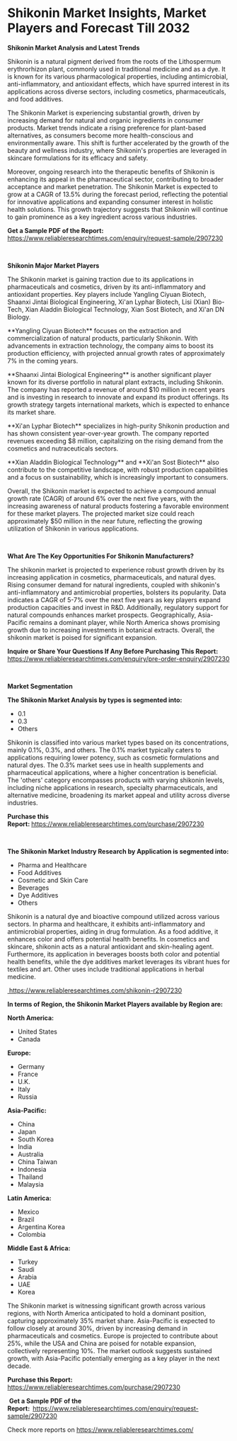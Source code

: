 <p><h1>Shikonin Market Insights, Market Players and Forecast Till 2032</h1></p><p><strong>Shikonin Market Analysis and Latest Trends</strong></p>
<p><p>Shikonin is a natural pigment derived from the roots of the Lithospermum erythrorhizon plant, commonly used in traditional medicine and as a dye. It is known for its various pharmacological properties, including antimicrobial, anti-inflammatory, and antioxidant effects, which have spurred interest in its applications across diverse sectors, including cosmetics, pharmaceuticals, and food additives.</p><p>The Shikonin Market is experiencing substantial growth, driven by increasing demand for natural and organic ingredients in consumer products. Market trends indicate a rising preference for plant-based alternatives, as consumers become more health-conscious and environmentally aware. This shift is further accelerated by the growth of the beauty and wellness industry, where Shikonin's properties are leveraged in skincare formulations for its efficacy and safety.</p><p>Moreover, ongoing research into the therapeutic benefits of Shikonin is enhancing its appeal in the pharmaceutical sector, contributing to broader acceptance and market penetration. The Shikonin Market is expected to grow at a CAGR of 13.5% during the forecast period, reflecting the potential for innovative applications and expanding consumer interest in holistic health solutions. This growth trajectory suggests that Shikonin will continue to gain prominence as a key ingredient across various industries.</p></p>
<p><strong>Get a Sample PDF of the Report:&nbsp;</strong> <a href="https://www.reliableresearchtimes.com/enquiry/request-sample/2907230?utm_campaign=2464&utm_medium=2&utm_source=Github&utm_content=ia&utm_term=12032025&utm_id=shikonin">https://www.reliableresearchtimes.com/enquiry/request-sample/2907230</a></p>
<p>&nbsp;</p>
<p><strong>Shikonin Major Market Players</strong></p>
<p><p>The Shikonin market is gaining traction due to its applications in pharmaceuticals and cosmetics, driven by its anti-inflammatory and antioxidant properties. Key players include Yangling Ciyuan Biotech, Shaanxi Jintai Biological Engineering, Xi'an Lyphar Biotech, Lisi (Xian) Bio-Tech, Xian Aladdin Biological Technology, Xian Sost Biotech, and Xi'an DN Biology.</p><p>**Yangling Ciyuan Biotech** focuses on the extraction and commercialization of natural products, particularly Shikonin. With advancements in extraction technology, the company aims to boost its production efficiency, with projected annual growth rates of approximately 7% in the coming years.</p><p>**Shaanxi Jintai Biological Engineering** is another significant player known for its diverse portfolio in natural plant extracts, including Shikonin. The company has reported a revenue of around $10 million in recent years and is investing in research to innovate and expand its product offerings. Its growth strategy targets international markets, which is expected to enhance its market share.</p><p>**Xi'an Lyphar Biotech** specializes in high-purity Shikonin production and has shown consistent year-over-year growth. The company reported revenues exceeding $8 million, capitalizing on the rising demand from the cosmetics and nutraceuticals sectors.</p><p>**Xian Aladdin Biological Technology** and **Xi'an Sost Biotech** also contribute to the competitive landscape, with robust production capabilities and a focus on sustainability, which is increasingly important to consumers.</p><p>Overall, the Shikonin market is expected to achieve a compound annual growth rate (CAGR) of around 6% over the next five years, with the increasing awareness of natural products fostering a favorable environment for these market players. The projected market size could reach approximately $50 million in the near future, reflecting the growing utilization of Shikonin in various applications.</p></p>
<p>&nbsp;</p>
<p><strong>What Are The Key Opportunities For Shikonin Manufacturers?</strong></p>
<p><p>The shikonin market is projected to experience robust growth driven by its increasing application in cosmetics, pharmaceuticals, and natural dyes. Rising consumer demand for natural ingredients, coupled with shikonin's anti-inflammatory and antimicrobial properties, bolsters its popularity. Data indicates a CAGR of 5-7% over the next five years as key players expand production capacities and invest in R&D. Additionally, regulatory support for natural compounds enhances market prospects. Geographically, Asia-Pacific remains a dominant player, while North America shows promising growth due to increasing investments in botanical extracts. Overall, the shikonin market is poised for significant expansion.</p></p>
<p><strong>Inquire or Share Your Questions If Any Before Purchasing This Report:</strong> <a href="https://www.reliableresearchtimes.com/enquiry/pre-order-enquiry/2907230?utm_campaign=2464&utm_medium=2&utm_source=Github&utm_content=ia&utm_term=12032025&utm_id=shikonin">https://www.reliableresearchtimes.com/enquiry/pre-order-enquiry/2907230</a></p>
<p>&nbsp;</p>
<p><strong>Market Segmentation</strong></p>
<p><strong>The Shikonin Market Analysis by types is segmented into:</strong></p>
<p><ul><li>0.1</li><li>0.3</li><li>Others</li></ul></p>
<p><p>Shikonin is classified into various market types based on its concentrations, mainly 0.1%, 0.3%, and others. The 0.1% market typically caters to applications requiring lower potency, such as cosmetic formulations and natural dyes. The 0.3% market sees use in health supplements and pharmaceutical applications, where a higher concentration is beneficial. The 'others' category encompasses products with varying shikonin levels, including niche applications in research, specialty pharmaceuticals, and alternative medicine, broadening its market appeal and utility across diverse industries.</p></p>
<p><strong>Purchase this Report:&nbsp;</strong><a href="https://www.reliableresearchtimes.com/purchase/2907230?utm_campaign=2464&utm_medium=2&utm_source=Github&utm_content=ia&utm_term=12032025&utm_id=shikonin">https://www.reliableresearchtimes.com/purchase/2907230</a></p>
<p>&nbsp;</p>
<p><strong>The Shikonin Market Industry Research by Application is segmented into:</strong></p>
<p><ul><li>Pharma and Healthcare</li><li>Food Additives</li><li>Cosmetic and Skin Care</li><li>Beverages</li><li>Dye Additives</li><li>Others</li></ul></p>
<p><p>Shikonin is a natural dye and bioactive compound utilized across various sectors. In pharma and healthcare, it exhibits anti-inflammatory and antimicrobial properties, aiding in drug formulation. As a food additive, it enhances color and offers potential health benefits. In cosmetics and skincare, shikonin acts as a natural antioxidant and skin-healing agent. Furthermore, its application in beverages boosts both color and potential health benefits, while the dye additives market leverages its vibrant hues for textiles and art. Other uses include traditional applications in herbal medicine.</p></p>
<p><a href="https://www.reliableresearchtimes.com/shikonin-r2907230?utm_campaign=2464&utm_medium=2&utm_source=Github&utm_content=ia&utm_term=12032025&utm_id=shikonin">&nbsp;https://www.reliableresearchtimes.com/shikonin-r2907230</a></p>
<p><strong>In terms of Region, the Shikonin Market Players available by Region are:</strong></p>
<p>
    <p> <strong> North America: </strong>
        <ul>
            <li>United States</li>
            <li>Canada</li>
        </ul>
        </p> 
    <p> <strong> Europe: </strong>
        <ul>
            <li>Germany</li>
            <li>France</li>
            <li>U.K.</li>
            <li>Italy</li>
            <li>Russia</li>
        </ul>
        </p> 
    <p> <strong> Asia-Pacific: </strong>
        <ul>
            <li>China</li>
            <li>Japan</li>
            <li>South Korea</li>
            <li>India</li>
            <li>Australia</li>
            <li>China Taiwan</li>
            <li>Indonesia</li>
            <li>Thailand</li>
            <li>Malaysia</li>
        </ul>
        </p> 
    <p> <strong> Latin America: </strong>
        <ul>
            <li>Mexico</li>
            <li>Brazil</li>
            <li>Argentina Korea</li>
            <li>Colombia</li>
        </ul>
        </p> 
    <p> <strong> Middle East & Africa: </strong>
        <ul>
            <li>Turkey</li>
            <li>Saudi</li>
            <li>Arabia</li>
            <li>UAE</li>
            <li>Korea</li>
        </ul>
    </p>
    </p>
<p><p>The Shikonin market is witnessing significant growth across various regions, with North America anticipated to hold a dominant position, capturing approximately 35% market share. Asia-Pacific is expected to follow closely at around 30%, driven by increasing demand in pharmaceuticals and cosmetics. Europe is projected to contribute about 25%, while the USA and China are poised for notable expansion, collectively representing 10%. The market outlook suggests sustained growth, with Asia-Pacific potentially emerging as a key player in the next decade.</p></p>
<p><strong>Purchase this Report: </strong><a href="https://www.reliableresearchtimes.com/purchase/2907230?utm_campaign=2464&utm_medium=2&utm_source=Github&utm_content=ia&utm_term=12032025&utm_id=shikonin">https://www.reliableresearchtimes.com/purchase/2907230</a></p>
<p>&nbsp;<strong>Get a Sample PDF of the Report:&nbsp;&nbsp;</strong><a href="https://www.reliableresearchtimes.com/enquiry/request-sample/2907230?utm_campaign=2464&utm_medium=2&utm_source=Github&utm_content=ia&utm_term=12032025&utm_id=shikonin">https://www.reliableresearchtimes.com/enquiry/request-sample/2907230</a></p>
<p><strong></strong></p>
<p>Check more reports on <a href="https://www.reliableresearchtimes.com/?utm_campaign=2464&utm_medium=2&utm_source=Github&utm_content=ia&utm_term=12032025&utm_id=shikonin">https://www.reliableresearchtimes.com/</a></p>